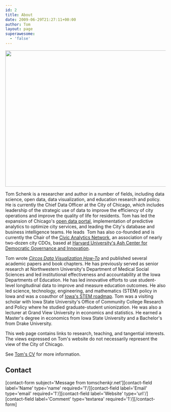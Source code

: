 ```yaml
---
id: 2
title: About
date: 2009-06-29T21:27:11+00:00
author: Tom
layout: page
superawesome:
  - 'false'
---
```

<a href="http://tomschenkjr.net/wordpress/wp-content/uploads/2009/06/Schenk-Jr.-Tom-portrait1.jpg"><img class="wp-image-1768 size-large aligncenter" src="http://tomschenkjr.net/wordpress/wp-content/uploads/2009/06/Schenk-Jr.-Tom-portrait1-1024x682.jpg" alt="" width="640" height="426" /></a>

Tom Schenk is a researcher and author in a number of fields, including data science, open data, data visualization, and education research and policy. He is currently the Chief Data Officer at the City of Chicago, which includes leadership of the strategic use of data to improve the efficiency of city operations and improve the quality of life for residents. Tom has led the expansion of Chicago's <a href="https://data.cityofchicago.org/">open data portal</a>, implementation of predictive analytics to optimize city services, and leading the City's database and business intelligence teams. He leads  Tom has also co-founded and is currently the Chair of the <a href="http://datasmart.ash.harvard.edu/civic-analytics-network">Civic Analytics Network</a>, an association of nearly two-dozen city CDOs, based at <a href="http://ash.harvard.edu/">Harvard University's Ash Center for Democratic Governance and Innovation</a>.

Tom wrote <em><a href="http://www.packtpub.com/circos-data-visualization/book">Circos Data Visualization How-To</a> </em>and published several academic papers and book chapters. He has previously served as senior research at Northwestern University's Department of Medical Social Sciences and led institutional effectiveness and accountability at the Iowa Departments of Education. He has led innovative efforts to use student-level longitudinal data to improve and measure education outcomes. He also led science, technology, engineering, and mathematics (STEM) policy in Iowa and was a coauthor of <a href="http://iowastem.gov/">Iowa's STEM roadmap</a>. Tom was a visiting scholar with Iowa State University's Office of Community College Research and Policy where he studied graduate-student unionization. He was also a lecturer at Grand View University in economics and statistics. He earned a Master's degree in economics from Iowa State University and a Bachelor's from Drake University.

This web page contains links to research, teaching, and tangential interests. The views expressed on Tom's website do not necessarily represent the view of the City of Chicago.

See <a href="http://tomschenkjr.net/cv">Tom's CV</a> for more information.
<h2>Contact</h2>
[contact-form subject='Message from tomschenkjr.net'][contact-field label='Name' type='name' required='1'/][contact-field label='Email' type='email' required='1'/][contact-field label='Website' type='url'/][contact-field label='Comment' type='textarea' required='1'/][/contact-form]